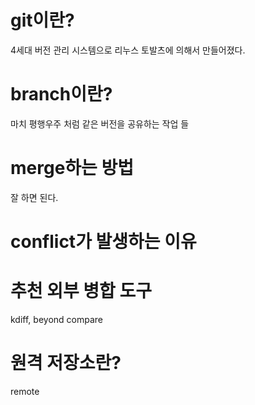 # git이란?
4세대 버전 관리 시스템으로 리누스 토발츠에 의해서 만들어졌다.

# branch이란?
마치 평행우주 처럼 같은 버전을 공유하는 작업 들

# merge하는 방법
잘 하면 된다.

# conflict가 발생하는 이유

# 추천 외부 병합 도구
kdiff, beyond compare

# 원격 저장소란?
remote